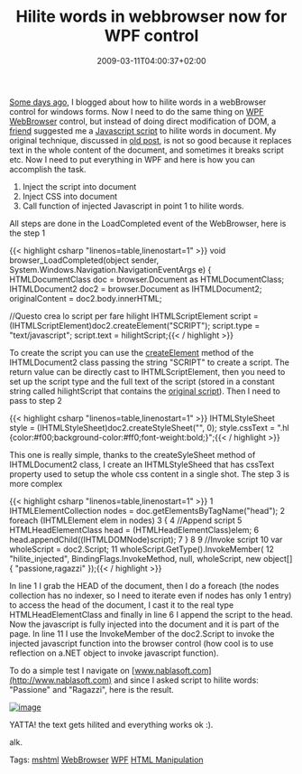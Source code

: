 ﻿---
title: "Hilite words in webbrowser now for WPF control"
description: ""
date: 2009-03-11T04:00:37+02:00
draft: false
tags: [NET framework,WPF]
categories: [NET framework,WPF]
---
[Some days ago](http://www.codewrecks.com/blog/index.php/2009/02/13/highlight-words-in-webbrowser-control/), I blogged about how to hilite words in a webBrowser control for windows forms. Now I need to do the same thing on [WPF WebBrowser](http://blogs.msdn.com/llobo/archive/2008/06/12/wpf-webbrowser.aspx) control, but instead of doing direct modification of DOM, a [friend](http://www.nablasoft.com/guardian) suggested me a [Javascript script](http://javascript.about.com/library/blhilite2.htm) to hilite words in document. My original technique, discussed in [old post](http://www.codewrecks.com/blog/index.php/2009/02/13/highlight-words-in-webbrowser-control/), is not so good because it replaces text in the whole content of the document, and sometimes it breaks script etc. Now I need to put everything in WPF and here is how you can accomplish the task.

1. Inject the script into document
2. Inject CSS into document
3. Call function of injected Javascript in point 1 to hilite words.

All steps are done in the LoadCompleted event of the WebBrowser, here is the step 1

{{< highlight csharp "linenos=table,linenostart=1" >}}
void browser_LoadCompleted(object sender, System.Windows.Navigation.NavigationEventArgs e)
{
   HTMLDocumentClass doc = browser.Document as HTMLDocumentClass;
   IHTMLDocument2 doc2 = browser.Document as IHTMLDocument2;
   originalContent = doc2.body.innerHTML;

   //Questo crea lo script per fare hilight
   IHTMLScriptElement script = (IHTMLScriptElement)doc2.createElement("SCRIPT");
   script.type = "text/javascript";
   script.text = hilightScript;{{< / highlight >}}

<!-- Code inserted with Steve Dunn's Windows Live Writer Code Formatter Plugin.  http://dunnhq.com -->

To create the script you can use the [createElement](http://msdn.microsoft.com/en-us/library/aa752570%28VS.85%29.aspx) method of the IHTMLDocument2 class passing the string "SCRIPT" to create a script. The return value can be directly cast to IHTMLScriptElement, then you need to set up the script type and the full text of the script (stored in a constant string called hilightScript that contains the [original script](http://javascript.about.com/library/blhilite2.htm)). Then I need to pass to step 2

{{< highlight csharp "linenos=table,linenostart=1" >}}
IHTMLStyleSheet style = (IHTMLStyleSheet)doc2.createStyleSheet("", 0);
style.cssText = ".hl {color:#f00;background-color:#ff0;font-weight:bold;}";{{< / highlight >}}

<!-- Code inserted with Steve Dunn's Windows Live Writer Code Formatter Plugin.  http://dunnhq.com -->

This one is really simple, thanks to the createSyleSheet method of IHTMLDocument2 class, I create an IHTMLStyleSheed that has cssText property used to setup the whole css content in a single shot. The step 3 is more complex

{{< highlight csharp "linenos=table,linenostart=1" >}}
 1 IHTMLElementCollection nodes = doc.getElementsByTagName("head");
 2 foreach (IHTMLElement elem in nodes)
 3 {
 4    //Append script
 5    HTMLHeadElementClass head = (HTMLHeadElementClass)elem;
 6    head.appendChild((IHTMLDOMNode)script);
 7 }
 8 
 9 //Invoke script
10 var wholeScript = doc2.Script;
11 wholeScript.GetType().InvokeMember(
12 "hilite_injected", BindingFlags.InvokeMethod, null, wholeScript, new object[] { "passione,ragazzi" });{{< / highlight >}}

<!-- Code inserted with Steve Dunn's Windows Live Writer Code Formatter Plugin.  http://dunnhq.com -->

In line 1 I grab the HEAD of the document, then I do a foreach (the nodes collection has no indexer, so I need to iterate even if nodes has only 1 entry) to access the head of the document, I cast it to the real type HTMLHeadElementClass and finally in line 6 I append the script to the head. Now the javascript is fully injected into the document and it is part of the page. In line 11 I use the InvokeMember of the doc2.Script to invoke the injected javascript function into the browser control (how cool is to use reflection on a.NET object to invoke javascript function).

To do a simple test I navigate on [www.nablasoft.com](http://www.nablasoft.com) and since I asked script to hilite words: "Passione" and "Ragazzi", here is the result.

[![image](https://www.codewrecks.com/blog/wp-content/uploads/2009/03/image-thumb2.png)](https://www.codewrecks.com/blog/wp-content/uploads/2009/03/image2.png)

YATTA! the text gets hilited and everything works ok :).

alk.

Tags: [mshtml](http://technorati.com/tag/mshtml) [WebBrowser](http://technorati.com/tag/WebBrowser) [WPF](http://technorati.com/tag/WPF) [HTML Manipulation](http://technorati.com/tag/HTML%20Manipulation)

